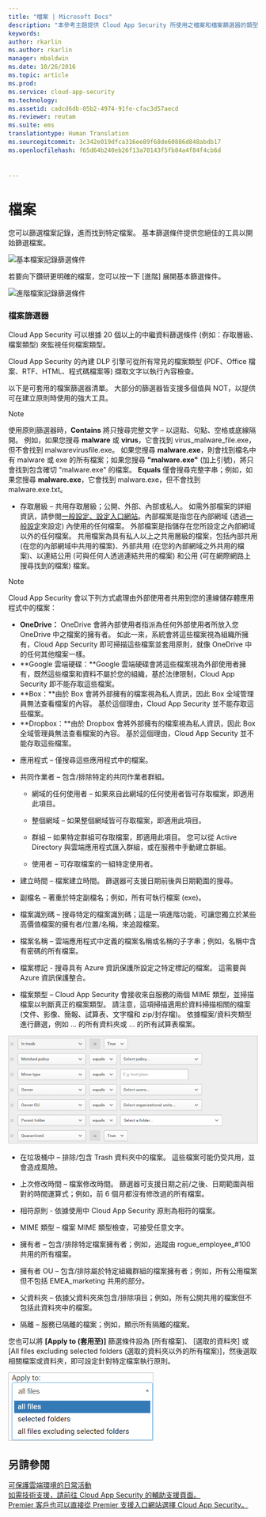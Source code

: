 ```yaml
---
title: "檔案 | Microsoft Docs"
description: "本參考主題提供 Cloud App Security 所使用之檔案和檔案篩選器的類型資訊。"
keywords: 
author: rkarlin
ms.author: rkarlin
manager: mbaldwin
ms.date: 10/26/2016
ms.topic: article
ms.prod: 
ms.service: cloud-app-security
ms.technology: 
ms.assetid: cadcd6db-05b2-4974-91fe-cfac3d57aecd
ms.reviewer: reutam
ms.suite: ems
translationtype: Human Translation
ms.sourcegitcommit: 3c342e019dfca316ee89f68de60886d848abdb17
ms.openlocfilehash: f65d64b240eb26f13a70143f5fb84a4f84f4cb6d


---
```


# <a name="files"></a>檔案

您可以篩選檔案記錄，進而找到特定檔案。 基本篩選條件提供您絕佳的工具以開始篩選檔案。

 ![基本檔案記錄篩選條件](media/file-log-filter-basic.png)

若要向下鑽研更明確的檔案，您可以按一下 [進階] 展開基本篩選條件。

 ![進階檔案記錄篩選條件](media/file-log-filter-advanced.png)
 
###  <a name="a-namefilefiltersa-file-filters"></a><a name="Filefilters"></a>檔案篩選器 
 
Cloud App Security 可以根據 20 個以上的中繼資料篩選條件 (例如：存取層級、檔案類型) 來監視任何檔案類型。 
 
Cloud App Security 的內建 DLP 引擎可從所有常見的檔案類型 (PDF、Office 檔案、RTF、HTML、程式碼檔案等) 擷取文字以執行內容檢查。

以下是可套用的檔案篩選器清單。 大部分的篩選器皆支援多個值與 NOT，以提供可在建立原則時使用的強大工具。  
> [!NOTE] 
> 使用原則篩選器時，**Contains** 將只搜尋完整文字 – 以逗點、句點、空格或底線隔開。 例如，如果您搜尋 **malware** 或 **virus**，它會找到 virus_malware_file.exe，但不會找到 malwarevirusfile.exe。 如果您搜尋 **malware.exe**，則會找到檔名中有 malware 或 exe 的所有檔案；如果您搜尋 **"malware.exe"** (加上引號)，將只會找到包含確切 "malware.exe" 的檔案。  **Equals** 僅會搜尋完整字串；例如，如果您搜尋 **malware.exe**，它會找到 malware.exe，但不會找到 malware.exe.txt。 

-   存取層級 – 共用存取層級；公開、外部、內部或私人。  如需外部檔案的詳細資訊，請參閱[一般設定、設定入口網站](getting-started-with-cloud-app-security.md)。內部檔案是指您在內部網域 (透過[一般設定](General-setup.md)來設定) 內使用的任何檔案。 外部檔案是指儲存在您所設定之內部網域以外的任何檔案。 共用檔案為具有私人以上之共用層級的檔案，包括內部共用 (在您的內部網域中共用的檔案)、外部共用 (在您的內部網域之外共用的檔案)、以連結公用 (可與任何人透過連結共用的檔案) 和公用 (可在網際網路上搜尋找到的檔案) 檔案。 

> [!NOTE]
>  Cloud App Security 會以下列方式處理由外部使用者共用到您的連線儲存體應用程式中的檔案：
> - **OneDrive：** OneDrive 會將內部使用者指派為任何外部使用者所放入您 OneDrive 中之檔案的擁有者。 如此一來，系統會將這些檔案視為組織所擁有，Cloud App Security 即可掃描這些檔案並套用原則，就像 OneDrive 中的任何其他檔案一樣。
> - **Google 雲端硬碟：**Google 雲端硬碟會將這些檔案視為外部使用者擁有，既然這些檔案和資料不屬於您的組織，基於法律限制，Cloud App Security 即不能存取這些檔案。
> - **Box：**由於 Box 會將外部擁有的檔案視為私人資訊，因此 Box 全域管理員無法查看檔案的內容。 基於這個理由，Cloud App Security 並不能存取這些檔案。 
> - **Dropbox：**由於 Dropbox 會將外部擁有的檔案視為私人資訊，因此 Box 全域管理員無法查看檔案的內容。 基於這個理由，Cloud App Security 並不能存取這些檔案。

-   應用程式 – 僅搜尋這些應用程式中的檔案。  
  
-   共同作業者 – 包含/排除特定的共同作業者群組。  
  
    -   網域的任何使用者 – 如果來自此網域的任何使用者皆可存取檔案，即適用此項目。  
  
    -   整個網域 – 如果整個網域皆可存取檔案，即適用此項目。  
  
    -   群組 – 如果特定群組可存取檔案，即適用此項目。 您可以從 Active Directory 與雲端應用程式匯入群組，或在服務中手動建立群組。  
  
    -   使用者 – 可存取檔案的一組特定使用者。  
  
-   建立時間 – 檔案建立時間。 篩選器可支援日期前後與日期範圍的搜尋。  
  
-   副檔名 – 著重於特定副檔名；例如，所有可執行檔案 (exe)。  
  
-   檔案識別碼 – 搜尋特定的檔案識別碼；這是一項進階功能，可讓您獨立於某些高價值檔案的擁有者/位置/名稱，來追蹤檔案。  
  
-   檔案名稱 – 雲端應用程式中定義的檔案名稱或名稱的子字串；例如，名稱中含有密碼的所有檔案。  
  
-   檔案標記 - 搜尋具有 Azure 資訊保護所設定之特定標記的檔案。 這需要與 Azure 資訊保護整合。

-   檔案類型 – Cloud App Security 會接收來自服務的兩個 MIME 類型，並掃描檔案以判斷真正的檔案類型。 請注意，這項掃描適用於資料掃描相關的檔案 (文件、影像、簡報、試算表、文字檔和 zip/封存檔)。 依據檔案/資料夾類型進行篩選，例如 ... 的所有資料夾或 ... 的所有試算表檔案。


 ![policy_file 篩選器垃圾桶](./media/policy_file-filters-trash.png "policy_file filters trash")  

  
-   在垃圾桶中 – 排除/包含 Trash 資料夾中的檔案。 這些檔案可能仍受共用，並會造成風險。  
  
-   上次修改時間 – 檔案修改時間。 篩選器可支援日期之前/之後、日期範圍與相對的時間運算式；例如，前 6 個月都沒有修改過的所有檔案。  

-   相符原則 - 依據使用中 Cloud App Security 原則為相符的檔案。

-   MIME 類型 – 檔案 MIME 類型檢查，可接受任意文字。  
  
-   擁有者 – 包含/排除特定檔案擁有者；例如，追蹤由 rogue_employee_#100 共用的所有檔案。  
  
-   擁有者 OU – 包含/排除屬於特定組織群組的檔案擁有者；例如，所有公用檔案但不包括 EMEA_marketing 共用的部分。  
  
-   父資料夾 – 依據父資料夾來包含/排除項目；例如，所有公開共用的檔案但不包括此資料夾中的檔案。  
  
-   隔離 – 服務已隔離的檔案；例如，顯示所有隔離的檔案。  
  
您也可以將 **[Apply to (套用至)]** 篩選條件設為 [所有檔案]、 [選取的資料夾] 或 [All files excluding selected folders (選取的資料夾以外的所有檔案)]，然後選取相關檔案或資料夾，即可設定針對特定檔案執行原則。  
  
![套用篩選器](./media/apply-to-filter.png "apply to filter")  
  

## <a name="see-also"></a>另請參閱  
[可保護雲端環境的日常活動](daily-activities-to-protect-your-cloud-environment.md)   
[如需技術支援，請前往 Cloud App Security 的輔助支援頁面。](http://support.microsoft.com/oas/default.aspx?prid=16031)   
[Premier 客戶也可以直接從 Premier 支援入口網站選擇 Cloud App Security。](https://premier.microsoft.com/)  
  
  


<!--HONumber=Nov16_HO4-->


